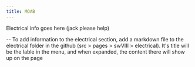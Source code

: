 ```yaml
---
title: MOAB
---
```


Electrical info goes here (jack please help)

-- To add information to the electrical section, add a markdown file to the electrical folder in the github (src > pages > swVIII > electrical). It's title will be the lable in the menu, and when expanded, the content there will show up on the page
